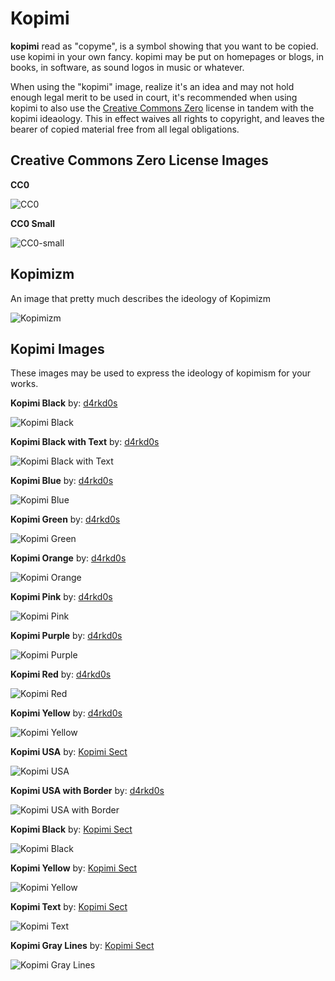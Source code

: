 # Kopimi

**kopimi** read as "copyme", is a symbol showing that you want to be copied. use kopimi in your own fancy. kopimi may be put on homepages or blogs, in books, in software, as sound logos in music or whatever.

When using the "kopimi" image, realize it's an idea and may not hold enough legal merit to be used in court, it's recommended when using kopimi to also use the [Creative Commons Zero](https://creativecommons.org/publicdomain/zero/1.0/) license in tandem with the kopimi ideaology. This in effect waives all rights to copyright, and leaves the bearer of copied material free from all legal obligations.

## Creative Commons Zero License Images

**CC0**

![CC0](https://github.com/d4rkd0s/kopimi/raw/master/images/creative_commons/88x31.png)

**CC0 Small**

![CC0-small](https://licensebuttons.net/p/zero/1.0/80x15.png)

## Kopimizm

An image that pretty much describes the ideology of Kopimizm

![Kopimizm](https://github.com/d4rkd0s/kopimi/raw/master/images/kopimizm.png)

## Kopimi Images

These images may be used to express the ideology of kopimism for your works.

**Kopimi Black**
by: [d4rkd0s](https://github.com/d4rkd0s)

![Kopimi Black](https://github.com/d4rkd0s/kopimi/raw/master/images/kopimi_square.png)


**Kopimi Black with Text**
by: [d4rkd0s](https://github.com/d4rkd0s)

![Kopimi Black with Text](https://github.com/d4rkd0s/kopimi/raw/master/images/kopimi_square_text.png)

**Kopimi Blue**
by: [d4rkd0s](https://github.com/d4rkd0s)

![Kopimi Blue](https://github.com/d4rkd0s/kopimi/raw/master/images/kopimi_square_blue.png)

**Kopimi Green**
by: [d4rkd0s](https://github.com/d4rkd0s)

![Kopimi Green](https://github.com/d4rkd0s/kopimi/raw/master/images/kopimi_square_green.png)

**Kopimi Orange**
by: [d4rkd0s](https://github.com/d4rkd0s)

![Kopimi Orange](https://github.com/d4rkd0s/kopimi/raw/master/images/kopimi_square_orange.png)

**Kopimi Pink**
by: [d4rkd0s](https://github.com/d4rkd0s)

![Kopimi Pink](https://github.com/d4rkd0s/kopimi/raw/master/images/kopimi_square_pink.png)

**Kopimi Purple**
by: [d4rkd0s](https://github.com/d4rkd0s)

![Kopimi Purple](https://github.com/d4rkd0s/kopimi/raw/master/images/kopimi_square_purple.png)

**Kopimi Red**
by: [d4rkd0s](https://github.com/d4rkd0s)

![Kopimi Red](https://github.com/d4rkd0s/kopimi/raw/master/images/kopimi_square_red.png)

**Kopimi Yellow**
by: [d4rkd0s](https://github.com/d4rkd0s)

![Kopimi Yellow](https://github.com/d4rkd0s/kopimi/raw/master/images/kopimi_square_yellow.png)

**Kopimi USA**
by: [Kopimi Sect](http://www.kopimi.com/)

![Kopimi USA](https://github.com/d4rkd0s/kopimi/raw/master/images/kopimi_usa.png)

**Kopimi USA with Border**
by: [d4rkd0s](https://github.com/d4rkd0s)

![Kopimi USA with Border](https://github.com/d4rkd0s/kopimi/raw/master/images/kopimi_usa_border.png)

**Kopimi Black**
by: [Kopimi Sect](http://www.kopimi.com/)

![Kopimi Black](https://github.com/d4rkd0s/kopimi/raw/master/images/kopimi_white_on_black.png)

**Kopimi Yellow**
by: [Kopimi Sect](http://www.kopimi.com/)

![Kopimi Yellow](https://github.com/d4rkd0s/kopimi/raw/master/images/kopimi_yellow.png)

**Kopimi Text**
by: [Kopimi Sect](http://www.kopimi.com/)

![Kopimi Text](https://github.com/d4rkd0s/kopimi/raw/master/images/kopimi_text.png)

**Kopimi Gray Lines**
by: [Kopimi Sect](http://www.kopimi.com/)

![Kopimi Gray Lines](https://github.com/d4rkd0s/kopimi/raw/master/images/gray_lines.png)
